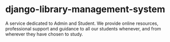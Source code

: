 # django-library-management-system
A service dedicated to Admin and Student. We provide online resources, professional support and guidance to all our students whenever, and from wherever they have chosen to study.
